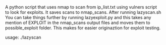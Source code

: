 A python script that uses nmap to scan from ip_list.txt using vulners script to look for exploits. It saves scans to nmap_scans. After running lazyscan.sh You can take things further by running lazyexploit.py and this takes any mention of EXPLOIT in the nmap_scans output files and moves them to possible_exploit folder. This makes for easier originaztion for exploit testing. 

usage: ./lazyscan
